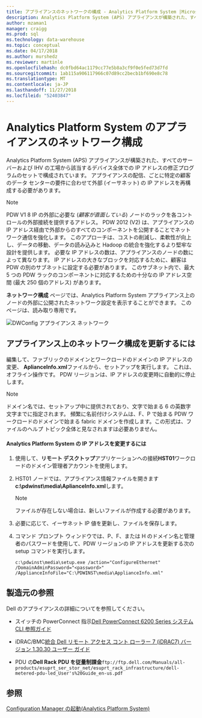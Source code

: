 ```yaml
---
title: アプライアンスのネットワークの構成 - Analytics Platform System |Microsoft Docs
description: Analytics Platform System (APS) アプライアンスが構築された、すべてのサーバーおよび IHV の工場から該当するデバイス全体での IP アドレスの修正プログラムのセットで構成されています。 アプライアンスの配信、ごとに特定の顧客のデータ センターの要件に合わせて外部 (イーサネット) の IP アドレスを再構成する必要があります。
author: mzaman1
manager: craigg
ms.prod: sql
ms.technology: data-warehouse
ms.topic: conceptual
ms.date: 04/17/2018
ms.author: murshedz
ms.reviewer: martinle
ms.openlocfilehash: dc0fbd64ac1179cc77e5b8a3cf9f0e5fed73d7fd
ms.sourcegitcommit: 1ab115a906117966c07d89cc2becb1bf690e8c78
ms.translationtype: MT
ms.contentlocale: ja-JP
ms.lasthandoff: 11/27/2018
ms.locfileid: "52403847"
---
```

# <a name="appliance-network-configuration-for-analytics-platform-system"></a>Analytics Platform System のアプライアンスのネットワーク構成
Analytics Platform System (APS) アプライアンスが構築された、すべてのサーバーおよび IHV の工場から該当するデバイス全体での IP アドレスの修正プログラムのセットで構成されています。 アプライアンスの配信、ごとに特定の顧客のデータ センターの要件に合わせて外部 (イーサネット) の IP アドレスを再構成する必要があります。  
  
> [!NOTE]  
> PDW V1 8 IP の外部に必要な (*顧客が直面している*) ノードのラックを各コントロールの外部接続を提供するアドレス。 PDW 2012 (V2) は、アプライアンスの IP アドレス経由で外部からのすべてのコンポーネントを公開することでネットワーク通信を強化します。 このアプローチは、コストの削減し、柔軟性が向上し、データの移動、データの読み込みと Hadoop の統合を強化するより堅牢な設計を提供します。 必要な IP アドレスの数は、アプライアンスのノードの数によって異なります。 IP アドレスの大きなブロックを対応するために、顧客は PDW の別のサブネットに設定する必要があります。 このサブネット内で、最大 5 つの PDW ラックのコンポーネントに対応するための十分なの IP アドレス空間 (最大 250 個のアドレス) があります。  
  
**ネットワーク構成** ページでは、Analytics Platform System アプライアンス上のノードの外部に公開されたネットワーク設定を表示することができます。 このページは、読み取り専用です。  
  
![DWConfig アプライアンス ネットワーク](./media/appliance-network-configuration/SQL_Server_PDW_DWConfig_ApplTopNetwork.png "SQL_Server_PDW_DWConfig_ApplTopNetwork")  
  
## <a name="to-update-the-network-configuration-on-your-appliance"></a>アプライアンス上のネットワーク構成を更新するには  
編集して、ファブリックのドメインとワークロードのドメインの IP アドレスの変更、 **AplianceInfo.xml**ファイルから、セットアップを実行します。 これは、オフライン操作です。 PDW リージョンは、IP アドレスの変更時に自動的に停止します。  
  
> [!NOTE]  
> ドメイン名では、セットアップ中に提供されており、文字で始まる 6 の英数字文字までに指定されます。 頻繁に名前付けシステムは、F、P で始まる PDW ワークロードのドメインで始まる fabric ドメインを作成します。この形式は、ファイルのヘルプ トピック全体と見なされますは必要ありません。 <!-- MISSING LINKS For more information about the domain structure, see [PDW Domain Security &#40;SQL Server PDW&#41;](../sqlpdw/pdw-domain-security-sql-server-pdw.md) and [Understanding the Security Model of the HDInsight Region &#40;Analytics Platform System&#41;](../hdinsight/understanding-the-security-model-of-the-hdinsight-region.md)  -->  
  
#### <a name="to-change-the-ip-addresses-of-the-analytics-platform-system"></a>Analytics Platform System の IP アドレスを変更するには  
  
1.  使用して、**リモート デスクトップ**アプリケーションへの接続**HST01**ワークロードのドメイン管理者アカウントを使用します。  
  
2.  HST01 ノードでは、アプライアンス情報ファイルを開きます**c:\pdwinst\media\AplianceInfo.xml**します。  
  
    > [!NOTE]  
    > ファイルが存在しない場合は、新しいファイルが作成する必要があります。  
  
3.  必要に応じて、イーサネット IP 値を更新し、ファイルを保存します。  
  
4.  コマンド プロンプト ウィンドウでは、P、F、または H のドメイン名と管理者のパスワードを使用して、PDW リージョンの IP アドレスを更新する次の setup コマンドを実行します。  
  
    ```  
    c:\pdwinst\media\setup.exe /action="ConfigureEthernet" /DomainAdminPassword="<password>" /ApplianceInfoFile="C:\PDWINST\media\ApplianceInfo.xml"  
    ```  
  
## <a name="manufacturer-references"></a>製造元の参照  
Dell のアプライアンスの詳細についてを参照してください。  
  
-   スイッチの PowerConnect 指示[Dell PowerConnect 6200 Series システム CLI 参照ガイド](https://downloads.dell.com/Manuals/all-products/esuprt_ser_stor_net/esuprt_powerconnect/powerconnect-6224f_Reference%20Guide_en-us.pdf)  
  
-   iDRAC/BMC[統合 Dell リモート アクセス コント ローラー 7 (iDRAC7) バージョン 1.30.30 ユーザー ガイド](https://downloads.dell.com/Manuals/all-products/esuprt_electronics/esuprt_software/esuprt_remote_ent_sys_mgmt/integrated-dell-remote-access-cntrllr-7-v1.30.30_User%27s%20Guide_en-us.pdf?c=us&l=en&cs=555&s=biz)  
  
-   PDU の**Dell Rack PDU を従量制課金**`ftp://ftp.dell.com/Manuals/all-products/esuprt_ser_stor_net/esuprt_rack_infrastructure/dell-metered-pdu-led_User's%20Guide_en-us.pdf`  
  
## <a name="see-also"></a>参照  
[Configuration Manager の起動&#40;Analytics Platform System&#41;](launch-the-configuration-manager.md)  
  
